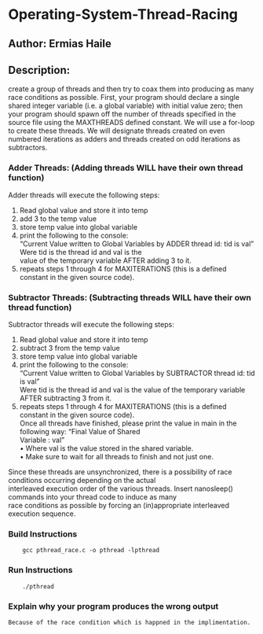 # Operating-System-Thread-Racing
## Author: Ermias Haile 


## Description: 
create a group of threads and then try to coax them into producing as many race conditions as possible. First, your program should declare a single shared integer variable (i.e. a global variable) with initial value zero; then your program should spawn off the number of threads specified in the source file using the MAXTHREADS defined constant. We will use a for-loop to create these threads. We will designate threads created on even numbered iterations as adders and threads created on odd iterations as subtractors. 



### Adder Threads: (Adding threads WILL have their own thread function)<br/>
Adder threads will execute the following steps:<br/>
1. Read global value and store it into temp<br/>
2. add 3 to the temp value<br/>
3. store temp value into global variable<br/>
4. print the following to the console:<br/>
“Current Value written to Global Variables by ADDER thread id: tid is val” Were tid is the thread id and val is the<br/>
value of  the temporary variable AFTER adding 3 to it.<br/>
5. repeats steps 1 through 4 for MAXITERATIONS (this is a defined constant in the given source code).<br/>



### Subtractor Threads: (Subtracting threads WILL have their own thread function) 
Subtractor threads will execute the following steps:<br/>
1. Read global value and store it into temp <br/>
2. subtract 3 from the temp value <br/>
3. store temp value into global variable <br/>
4. print the following to the console: <br/>
“Current Value written to Global Variables by SUBTRACTOR thread id: tid is val” <br/>
Were tid is the thread id and val is the value of the temporary variable AFTER subtracting 3 from it. <br/>
5. repeats steps 1 through 4 for MAXITERATIONS (this is a defined constant in the given source code). <br/>
Once all threads have finished, please print the value in main in the following way: “Final Value of Shared <br/> 
Variable : val” <br/>
• Where val is the value stored in the shared variable. <br/>
• Make sure to wait for all threads to finish and not just one. <br/>

Since these threads are unsynchronized, there is a possibility of race conditions occurring depending on the actual <br/> interleaved execution order of the various threads. Insert nanosleep() commands into your thread code to induce as many <br/>
race  conditions as possible by forcing an (in)appropriate interleaved execution sequence. <br/>

### Build Instructions
        gcc pthread_race.c -o pthread -lpthread
### Run Instructions
        ./pthread
### Explain why your program produces the wrong output
    Because of the race condition which is happned in the implimentation.
    

